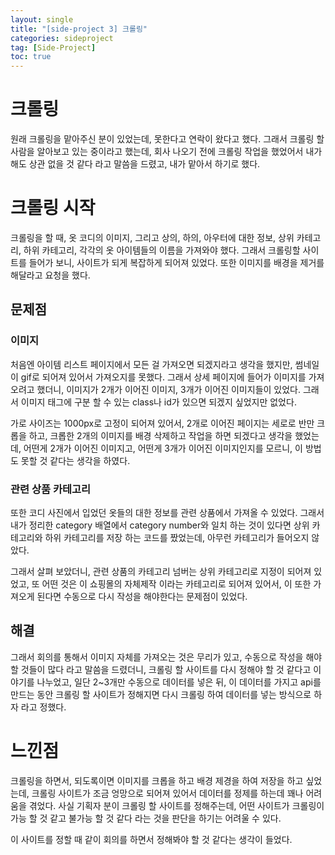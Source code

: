 ```yaml
---
layout: single
title: "[side-project 3] 크롤링"
categories: sideproject
tag: [Side-Project]
toc: true
---
```


# 크롤링

원래 크롤링을 맡아주신 분이 있었는데, 못한다고 연락이 왔다고 했다. 그래서 크롤링 할 사람을 알아보고 있는 중이라고 했는데, 회사 나오기 전에 크롤링 작업을 했었어서 내가 해도 상관 없을 것 같다 라고 말씀을 드렸고, 내가 맡아서 하기로 했다.

# 크롤링 시작

크롤링을 할 때, 옷 코디의 이미지, 그리고 상의, 하의, 아우터에 대한 정보, 상위 카테고리, 하위 카테고리, 각각의 옷 아이템들의 이름을 가져와야 했다. 그래서 크롤링할 사이트를 들어가 보니, 사이트가 되게 복잡하게 되어져 있었다. 또한 이미지를 배경을 제거를 해달라고 요청을 했다.

## 문제점

### 이미지

처음엔 아이템 리스트 페이지에서 모든 걸 가져오면 되겠지라고 생각을 했지만, 썸네일이 gif로 되어져 있어서 가져오지를 못했다. 그래서 상세 페이지에 들어가 이미지를 가져오려고 했더니, 이미지가 2개가 이어진 이미지, 3개가 이어진 이미지들이 있었다. 그래서 이미지 태그에 구분 할 수 있는 class나 id가 있으면 되겠지 싶었지만 없었다.

가로 사이즈는 1000px로 고정이 되어져 있어서, 2개로 이어진 페이지는 세로로 반만 크롭을 하고, 크롭한 2개의 이미지를 배경 삭제하고 작업을 하면 되겠다고 생각을 했었는데, 어떤게 2개가 이어진 이미지고, 어떤게 3개가 이어진 이미지인지를 모르니, 이 방법도 못할 것 같다는 생각을 하였다.

### 관련 상품 카테고리

또한 코디 사진에서 입었던 옷들의 대한 정보를 관련 상품에서 가져올 수 있었다. 그래서 내가 정리한 category 배열에서 category number와 일치 하는 것이 있다면 상위 카테고리와 하위 카테고리를 저장 하는 코드를 짰었는데, 아무런 카테고리가 들어오지 않았다.

그래서 살펴 보았더니, 관련 상품의 카테고리 넘버는 상위 카테고리로 지정이 되어져 있었고, 또 어떤 것은 이 쇼핑몰의 자체제작 이라는 카테고리로 되어져 있어서, 이 또한 가져오게 된다면 수동으로 다시 작성을 해야한다는 문제점이 있었다.

## 해결

그래서 회의를 통해서 이미지 자체를 가져오는 것은 무리가 있고, 수동으로 작성을 해야 할 것들이 많다 라고 말씀을 드렸더니, 크롤링 할 사이트를 다시 정해야 할 것 같다고 이야기를 나누었고, 일단 2~3개만 수동으로 데이터를 넣은 뒤, 이 데이터를 가지고 api를 만드는 동안 크롤링 할 사이트가 정해지면 다시 크롤링 하여 데이터를 넣는 방식으로 하자 라고 정했다.

# 느낀점

크롤링을 하면서, 되도록이면 이미지를 크롭을 하고 배경 제경을 하여 저장을 하고 싶었는데, 크롤링 사이트가 조금 엉망으로 되어져 있어서 데이터를 정제를 하는데 꽤나 어려움을 겪었다. 사실 기획자 분이 크롤링 할 사이트를 정해주는데, 어떤 사이트가 크롤링이 가능 할 것 같고 불가능 할 것 같다 라는 것을 판단을 하기는 어려울 수 있다.

이 사이트를 정할 때 같이 회의를 하면서 정해봐야 할 것 같다는 생각이 들었다.
